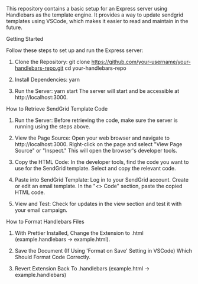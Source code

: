 This repository contains a basic setup for an Express server using Handlebars as the template engine. It provides a way to update
sendgrid templates using VSCode, which makes it easier to read and maintain in the future.

Getting Started

Follow these steps to set up and run the Express server:

1. Clone the Repository:
   git clone https://github.com/your-username/your-handlebars-repo.git
   cd your-handlebars-repo

2. Install Dependencies:
   yarn

3. Run the Server:
   yarn start
   The server will start and be accessible at http://localhost:3000.

How to Retrieve SendGrid Template Code

1. Run the Server:
   Before retrieving the code, make sure the server is running using the steps above.

2. View the Page Source:
   Open your web browser and navigate to http://localhost:3000. Right-click on the page and select "View Page Source" or "Inspect." This will open the browser's developer tools.

3. Copy the HTML Code:
   In the developer tools, find the code you want to use for the SendGrid template. Select and copy the relevant code.

4. Paste into SendGrid Template:
   Log in to your SendGrid account. Create or edit an email template. In the "<> Code" section, paste the copied HTML code.

5. View and Test:
   Check for updates in the view section and test it with your email campaign.

How to Format Handlebars Files

1. With Prettier Installed, Change the Extension to .html (example.handlebars -> example.html).

2. Save the Document (If Using 'Format on Save' Setting in VSCode) Which Should Format Code Correctly.

3. Revert Extension Back To .handlebars (example.html -> example.handlebars)
